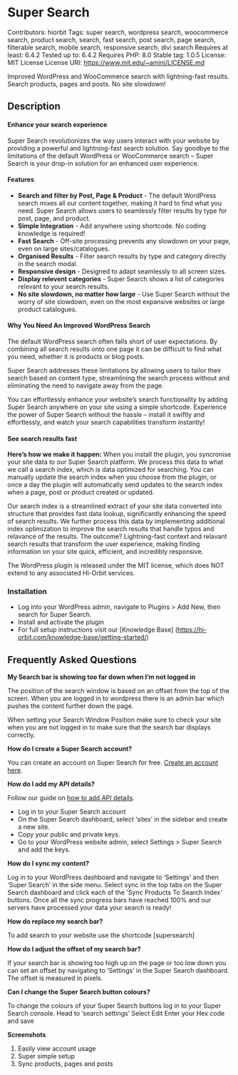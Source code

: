 # Super Search #

Contributors: hiorbit
Tags: super search, wordpress search, woocommerce search, product search, search, fast search, post search, page search, filterable search, mobile search, responsive search, divi search
Requires at least: 6.4.2
Tested up to: 6.4.2
Requires PHP: 8.0
Stable tag: 1.0.5
License: MIT License
License URI: https://www.mit.edu/~amini/LICENSE.md

Improved WordPress and WooCommerce search with lightning-fast results. Search products, pages and posts. No site slowdown!

## Description ##
#### Enhance your search experience ####

Super Search revolutionizes the way users interact with your website by providing a powerful and lightning-fast search solution. Say goodbye to the limitations of the default WordPress or WooCommerce search – Super Search is your drop-in solution for an enhanced user experience.


#### Features ####

*	**Search and filter by Post, Page & Product** - The default WordPress search mixes all our content together, making it hard to find what you need. Super Search allows users to seamlessly filter results by type for post, page, and product.
*	**Simple Integration** - Add anywhere using shortcode. No coding knowledge is required!
*	**Fast Search** - Off-site processing prevents any slowdown on your page, even on large sites/catalogues.
*	**Organised Results** - Filter search results by type and category directly in the search modal.
*	**Responsive design** - Designed to adapt seamlessly to all screen sizes.
*	**Display relevent categories** - Super Search shows a list of categories relevant to your search results.
*	**No site slowdown, no matter how large** - Use Super Search without the worry of site slowdown, even on the most expansive websites or large product catalogues.

#### Why You Need An Improved WordPress Search ####

The default WordPress search often falls short of user expectations. By combining all search results onto one page it can be difficult to find what you need, whether it is products or blog posts.

Super Search addresses these limitations by allowing users to tailor their search based on content type, streamlining the search process without and eliminating the need to navigate away from the page.

You can effortlessly enhance your website’s search functionality by adding Super Search anywhere on your site using a simple shortcode. Experience the power of Super Search without the hassle – install it swiftly and effortlessly, and watch your search capabilities transform instantly!


#### See search results fast ####

**Here’s how we make it happen:**
When you install the plugin, you syncronise your site data to our Super Search platform. We process this data to what we call a search index, which is data optimized for searching. You can manually update the search index when you choose from the plugin, or once a day the plugin will automatically send updates to the search index when a page, post or product created or updated.

Our search index is a streamlined extract of your site data converted into structure that provides fast data lookup, significantly enhancing the speed of search results. We further process this data by implementing additional index optimization to improve the search results that handle typos and relavance of the results. The outcome? Lightning-fast context and relavant search results that transform the user experience, making finding information on your site quick, efficient, and incredibly responsive.

The WordPress plugin is released under the MIT license, which does NOT extend to any associated Hi-Orbit services.

### Installation ###
* Log into your WordPress admin, navigate to Plugins > Add New, then search for Super Search.
* Install and activate the plugin
* For full setup instructions visit our [Knowledge Base] (https://hi-orbit.com/knowledge-base/getting-started/)


## Frequently Asked Questions ##
**My Search bar is showing too far down when I’m not logged in**

The position of the search window is based on an offset from the top of the screen. When you are logged in to wordpress there is an admin bar which pushes the content further down the page.

When setting your Search Window Position make sure to check your site when you are not logged in to make sure that the search bar displays correctly.

**How do I create a Super Search account?**

You can create an account on Super Search for free. [Create an account here](https://supersearch.hi-orbit.com/register).

**How do I add my API details?**

Follow our guide on [how to add API details](https://hi-orbit.com/knowledge-base/getting-started/add-your-api-details/).

*	Log in to your Super Search account
*	On the Super Search dashboard, select ‘sites’ in the sidebar and create a new site.
*	Copy your public and private keys.
*	Go to your WordPress website admin, select Settings > Super Search and add the keys.

**How do I sync my content?**

Log in to your WordPress dashboard and navigate to ‘Settings’ and then ‘Super Search’ in the side menu.
Select sync in the top tabs on the Super Search dashboard and click each of the 'Sync Products To Search Index' buttons.
Once all the sync progress bars have reached 100% and our servers have processed your data your search is ready!

**How do replace my search bar?**

To add search to your website use the shortcode [supersearch]

**How do I adjust the offset of my search bar?**

If your search bar is showing too high up on the page or too low down you can set an offset by navigating to ‘Settings’ in the Super Search dashboard. The offset is measured in pixels.

**Can I change the Super Search button colours?**

To change the colours of your Super Search buttons log in to your Super Search console.
Head to ‘search settings’
Select Edit
Enter your Hex code and save

**Screenshots**
1. Easily view account usage
2. Super simple setup
3. Sync products, pages and posts
